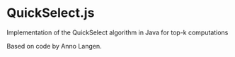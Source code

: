 # QuickSelect.js
Implementation of the QuickSelect algorithm in Java for top-k computations


Based on code by Anno Langen.

